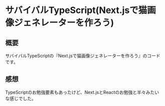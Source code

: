 # サバイバルTypeScript(Next.jsで猫画像ジェネレーターを作ろう)

## 概要
サバイバルTypeScriptの『Next.jsで猫画像ジェネレーターを作ろう』のコードです。

## 感想
TypeScriptのお勉強要素もあったけど、Next.jsとReactのお勉強と半々みたいな感じでした。
